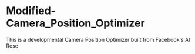 # Modified-Camera_Position_Optimizer
This is a developmental Camera Position Optimizer built from Facebook's AI Rese
